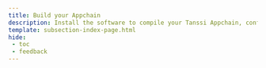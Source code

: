 ```yaml
---
title: Build your Appchain
description: Install the software to compile your Tanssi Appchain, configure your genesis state and core functionalities, test locally, and prepare to deploy through Tanssi.
template: subsection-index-page.html
hide:
 - toc
 - feedback
---
```

